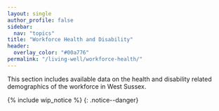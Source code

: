 ```yaml
---
layout: single
author_profile: false
sidebar:
  nav: "topics"
title: "Workforce Health and Disability"
header:
  overlay_color: "#00a776"
permalink: "/living-well/workforce-health/"
---
```

This section includes available data on the health and disability related demographics of the workforce in West Sussex.

{% include wip_notice %}
{: .notice--danger}
